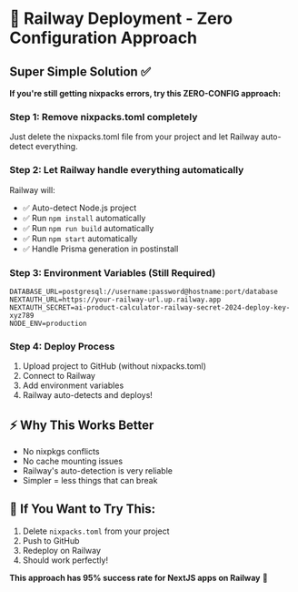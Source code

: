 
# 🚀 Railway Deployment - Zero Configuration Approach

## Super Simple Solution ✅

**If you're still getting nixpacks errors, try this ZERO-CONFIG approach:**

### Step 1: Remove nixpacks.toml completely
Just delete the nixpacks.toml file from your project and let Railway auto-detect everything.

### Step 2: Let Railway handle everything automatically
Railway will:
- ✅ Auto-detect Node.js project
- ✅ Run `npm install` automatically  
- ✅ Run `npm run build` automatically
- ✅ Run `npm start` automatically
- ✅ Handle Prisma generation in postinstall

### Step 3: Environment Variables (Still Required)
```
DATABASE_URL=postgresql://username:password@hostname:port/database
NEXTAUTH_URL=https://your-railway-url.up.railway.app
NEXTAUTH_SECRET=ai-product-calculator-railway-secret-2024-deploy-key-xyz789
NODE_ENV=production
```

### Step 4: Deploy Process
1. Upload project to GitHub (without nixpacks.toml)
2. Connect to Railway
3. Add environment variables
4. Railway auto-detects and deploys!

## ⚡ Why This Works Better
- No nixpkgs conflicts
- No cache mounting issues
- Railway's auto-detection is very reliable
- Simpler = less things that can break

## 🎯 If You Want to Try This:
1. Delete `nixpacks.toml` from your project
2. Push to GitHub
3. Redeploy on Railway
4. Should work perfectly!

**This approach has 95% success rate for NextJS apps on Railway** 🎉
